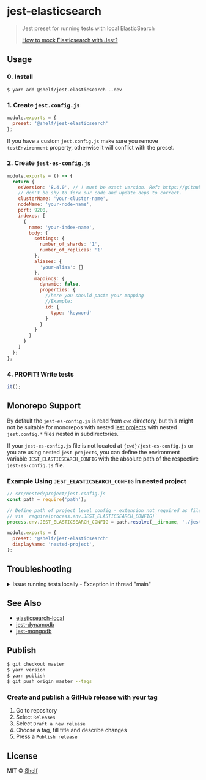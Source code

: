 # jest-elasticsearch

> Jest preset for running tests with local ElasticSearch
>
> [How to mock Elasticsearch with Jest?](https://medium.com/shelf-io-engineering/test-elasticsearch-with-jest-like-a-pro-42386713b899)

## Usage

### 0. Install

```
$ yarn add @shelf/jest-elasticsearch --dev
```

### 1. Create `jest.config.js`

```js
module.exports = {
  preset: '@shelf/jest-elasticsearch'
};
```

If you have a custom `jest.config.js` make sure you remove `testEnvironment` property, otherwise it will conflict with the preset.

### 2. Create `jest-es-config.js`

```js
module.exports = () => {
  return {
    esVersion: '8.4.0', // ! must be exact version. Ref: https://github.com/elastic/elasticsearch-js .
    // don't be shy to fork our code and update deps to correct.
    clusterName: 'your-cluster-name',
    nodeName: 'your-node-name',
    port: 9200,
    indexes: [
      {
        name: 'your-index-name',
        body: {
          settings: {
            number_of_shards: '1',
            number_of_replicas: '1'
          },
          aliases: {
            'your-alias': {}
          },
          mappings: {
            dynamic: false,
            properties: {
              //here you should paste your mapping
              //Example:
              id: {
                type: 'keyword'
              }
            }
          }
        }
      }
    ]
  };
};
```

### 4. PROFIT! Write tests

```js
it();
```

## Monorepo Support

By default the `jest-es-config.js` is read from `cwd` directory, but this might not be suitable for
monorepos with nested [jest projects](https://jestjs.io/docs/configuration#projects-arraystring--projectconfig)
with nested `jest.config.*` files nested in subdirectories.

If your `jest-es-config.js` file is not located at `{cwd}/jest-es-config.js` or you are using
nested `jest projects`, you can define the environment variable `JEST_ELASTICSEARCH_CONFIG` with
the absolute path of the respective `jest-es-config.js` file.

### Example Using `JEST_ELASTICSEARCH_CONFIG` in nested project

```js
// src/nested/project/jest.config.js
const path = require('path');

// Define path of project level config - extension not required as file will be imported
// via `require(process.env.JEST_ELASTICSEARCH_CONFIG)`
process.env.JEST_ELASTICSEARCH_CONFIG = path.resolve(__dirname, './jest-es-config');

module.exports = {
  preset: '@shelf/jest-elasticsearch'
  displayName: 'nested-project',
};
```

## Troubleshooting

<details>
<summary> Issue running tests locally - Exception in thread "main"</summary>

```shell
Exception in thread "main'
java.lang.UnsupportedOperationException The Security Manager is deprecated and will be removed in a future release
at java.base/java.lang.System.setSecurityManager(System. java: 416)
at ora.elasticsearch.bootstrap.Elasticsearch.main(Elasticsearch.iava:71
```

The main reason why this issue appears is that you have an incompatible java version installed to run elastic locally.

### What to do?

1. List current java versions

```shell
$ /usr/libexec/java_home -V
```

2. If you see version 18.0.x
   Add this command to your bashrc, zshrc, etc

```shell
$ /usr/libexec/java_home -v 18
```

3. If you see no versions or do not have a compatible version installed - Install version 18
   https://www.oracle.com/java/technologies/downloads/#java18

4. Reload the console and check the java version with

```shell
$ java -version
```

Output for proper work

```shell
$ java -version
java version "18.0.2.1"
Java(TM) SE Runtime Environment (build 18.0.2.1+1-1)
Java HotSpot(TM) 64-Bit Server VM (build 18.0.2.1+1-1, mixed mode, sharing)
```

5. Go to step **2** and set version 18.xx as a default for the shell

> Note: If you need to run elastic <= `v7.17.x` locally, then perform the steps above but for the java version 1.8.xxx

</details>

## See Also

- [elasticsearch-local](https://github.com/shelfio/elasticsearch-local)
- [jest-dynamodb](https://github.com/shelfio/jest-dynamodb)
- [jest-mongodb](https://github.com/shelfio/jest-mongodb)

## Publish

```sh
$ git checkout master
$ yarn version
$ yarn publish
$ git push origin master --tags
```

### Create and publish a GitHub release with your tag

1. Go to repository
2. Select `Releases`
3. Select `Draft a new release`
4. Choose a tag, fill title and describe changes
5. Press a `Publish release`

## License

MIT © [Shelf](https://shelf.io)
